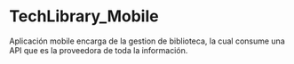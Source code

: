 # TechLibrary_Mobile
Aplicación mobile encarga de la gestion de biblioteca, la cual consume una API que es la proveedora de toda la información.
